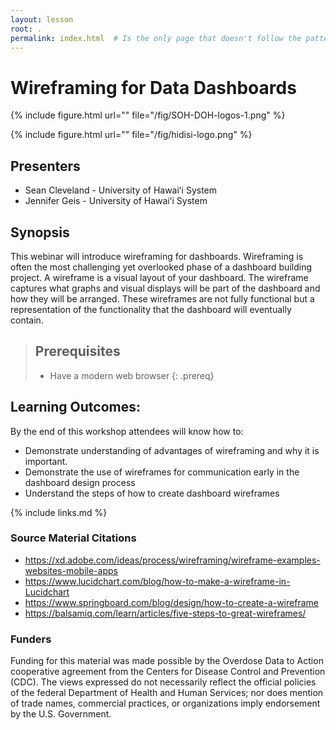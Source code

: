 ```yaml
---
layout: lesson
root: .  
permalink: index.html  # Is the only page that doesn't follow the pattern /:path/index.html
---
```


# Wireframing for Data Dashboards

{% include figure.html url="" file="/fig/SOH-DOH-logos-1.png"   %}

{% include figure.html url="" file="/fig/hidisi-logo.png" %}

## Presenters

* Sean Cleveland - University of Hawaiʻi System
* Jennifer Geis - University of Hawaiʻi System


## Synopsis
This webinar will introduce wireframing for dashboards. Wireframing is often the most challenging yet overlooked phase of a dashboard building project. A wireframe is a visual layout of your dashboard. The wireframe captures what graphs and visual displays will be part of the dashboard and how they will be arranged. These wireframes are not fully functional but a representation of the functionality that the dashboard will eventually contain.

> ## Prerequisites
> 
> * Have a modern web browser
{: .prereq}

## Learning Outcomes:
By the end of this workshop attendees will know how to:
* Demonstrate understanding of advantages of wireframing and why it is important.
* Demonstrate the use of wireframes for communication early in the dashboard design process
* Understand the steps of how to create dashboard wireframes

{% include links.md %}

### Source Material Citations

* https://xd.adobe.com/ideas/process/wireframing/wireframe-examples-websites-mobile-apps
* https://www.lucidchart.com/blog/how-to-make-a-wireframe-in-Lucidchart
* https://www.springboard.com/blog/design/how-to-create-a-wireframe
* https://balsamiq.com/learn/articles/five-steps-to-great-wireframes/


### Funders

Funding for this material was made possible by the Overdose Data to Action cooperative agreement from the Centers for Disease Control and Prevention (CDC). The views expressed do not necessarily reflect the official policies of the federal Department of Health and Human Services; nor does mention of trade names, commercial practices, or organizations imply endorsement by the U.S. Government.
